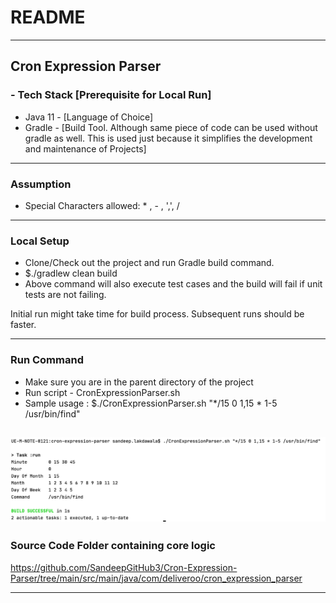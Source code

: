 # README #
---------------------------------------------------------------------------------------------------
Cron Expression Parser
---------------------------------------------------------------------------------------------------
### - Tech Stack [Prerequisite for Local Run] ###

* Java 11 - [Language of Choice]
* Gradle - [Build Tool. Although same piece of code can be used without gradle as well. This is used just because it simplifies the development and maintenance of Projects]

---------------------------------------------------------------------------------------------------
### Assumption ###

* Special Characters allowed: * , - , ',', /

---------------------------------------------------------------------------------------------------
### Local Setup ###

* Clone/Check out the project and run Gradle build command.
* $./gradlew clean build
* Above command will also execute test cases and the build will fail if unit tests are not failing. 

Initial run might take time for build process. 
Subsequent runs should be faster.

---------------------------------------------------------------------------------------------------
### Run Command ###

* Make sure you are in the parent directory of the project
* Run script - CronExpressionParser.sh
* Sample usage : $./CronExpressionParser.sh "*/15 0 1,15 * 1-5 /usr/bin/find"

![Sample output](CronExpressionParser-SampleOutput.png)
---------------------------------------------------------------------------------------------------
### Source Code Folder containing core logic

https://github.com/SandeepGitHub3/Cron-Expression-Parser/tree/main/src/main/java/com/deliveroo/cron_expression_parser

---------------------------------------------------------------------------------------------------



